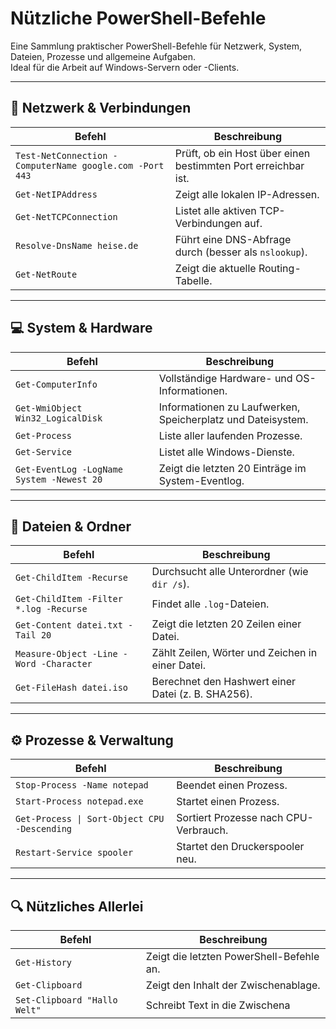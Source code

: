 # Nützliche PowerShell-Befehle

Eine Sammlung praktischer PowerShell-Befehle für Netzwerk, System, Dateien, Prozesse und allgemeine Aufgaben.  
Ideal für die Arbeit auf Windows-Servern oder -Clients.

---

## 🔌 Netzwerk & Verbindungen

| Befehl | Beschreibung |
|--------|--------------|
| `Test-NetConnection -ComputerName google.com -Port 443` | Prüft, ob ein Host über einen bestimmten Port erreichbar ist. |
| `Get-NetIPAddress` | Zeigt alle lokalen IP-Adressen. |
| `Get-NetTCPConnection` | Listet alle aktiven TCP-Verbindungen auf. |
| `Resolve-DnsName heise.de` | Führt eine DNS-Abfrage durch (besser als `nslookup`). |
| `Get-NetRoute` | Zeigt die aktuelle Routing-Tabelle. |

---

## 💻 System & Hardware

| Befehl | Beschreibung |
|--------|--------------|
| `Get-ComputerInfo` | Vollständige Hardware- und OS-Informationen. |
| `Get-WmiObject Win32_LogicalDisk` | Informationen zu Laufwerken, Speicherplatz und Dateisystem. |
| `Get-Process` | Liste aller laufenden Prozesse. |
| `Get-Service` | Listet alle Windows-Dienste. |
| `Get-EventLog -LogName System -Newest 20` | Zeigt die letzten 20 Einträge im System-Eventlog. |

---

## 📂 Dateien & Ordner

| Befehl | Beschreibung |
|--------|--------------|
| `Get-ChildItem -Recurse` | Durchsucht alle Unterordner (wie `dir /s`). |
| `Get-ChildItem -Filter *.log -Recurse` | Findet alle `.log`-Dateien. |
| `Get-Content datei.txt -Tail 20` | Zeigt die letzten 20 Zeilen einer Datei. |
| `Measure-Object -Line -Word -Character` | Zählt Zeilen, Wörter und Zeichen in einer Datei. |
| `Get-FileHash datei.iso` | Berechnet den Hashwert einer Datei (z. B. SHA256). |

---

## ⚙ Prozesse & Verwaltung

| Befehl | Beschreibung |
|--------|--------------|
| `Stop-Process -Name notepad` | Beendet einen Prozess. |
| `Start-Process notepad.exe` | Startet einen Prozess. |
| `Get-Process \| Sort-Object CPU -Descending` | Sortiert Prozesse nach CPU-Verbrauch. |
| `Restart-Service spooler` | Startet den Druckerspooler neu. |

---

## 🔍 Nützliches Allerlei

| Befehl | Beschreibung |
|--------|--------------|
| `Get-History` | Zeigt die letzten PowerShell-Befehle an. |
| `Get-Clipboard` | Zeigt den Inhalt der Zwischenablage. |
| `Set-Clipboard "Hallo Welt"` | Schreibt Text in die Zwischena
